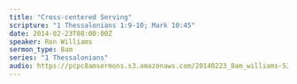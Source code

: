 ```yaml
---
title: "Cross-centered Serving"
scripture: "1 Thessalonians 1:9-10; Mark 10:45"
date: 2014-02-23T08:00:00Z
speaker: Ron Williams
sermon_type: 8am
series: "1 Thessalonians"
audio: https://pcpc8amsermons.s3.amazonaws.com/20140223_8am_williams-5310e9e77d0b5.mp3 
---
```



